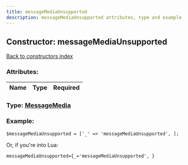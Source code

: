 ```yaml
---
title: messageMediaUnsupported
description: messageMediaUnsupported attributes, type and example
---
```

## Constructor: messageMediaUnsupported  
[Back to constructors index](index.md)



### Attributes:

| Name     |    Type       | Required |
|----------|:-------------:|---------:|



### Type: [MessageMedia](../types/MessageMedia.md)


### Example:

```
$messageMediaUnsupported = ['_' => 'messageMediaUnsupported', ];
```  

Or, if you're into Lua:  


```
messageMediaUnsupported={_='messageMediaUnsupported', }

```


